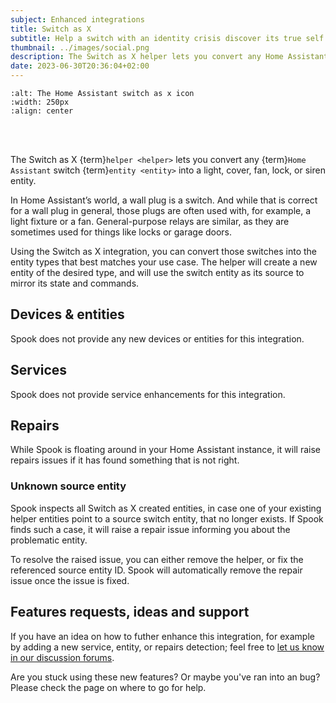 ```yaml
---
subject: Enhanced integrations
title: Switch as X
subtitle: Help a switch with an identity crisis discover its true self.
thumbnail: ../images/social.png
description: The Switch as X helper lets you convert any Home Assistant switch entity into a light, cover, fan, lock, or siren entity. Spook detects issues with them.
date: 2023-06-30T20:36:04+02:00
---
```


```{image} https://brands.home-assistant.io/switch_as_x/logo.png
:alt: The Home Assistant switch as x icon
:width: 250px
:align: center
```

<br><br>

The Switch as X {term}`helper <helper>` lets you convert any {term}`Home Assistant` switch {term}`entity <entity>` into a light, cover, fan, lock, or siren entity.

In Home Assistant’s world, a wall plug is a switch. And while that is correct for a wall plug in general, those plugs are often used with, for example, a light fixture or a fan. General-purpose relays are similar, as they are sometimes used for things like locks or garage doors.

Using the Switch as X integration, you can convert those switches into the entity types that best matches your use case. The helper will create a new entity of the desired type, and will use the switch entity as its source to mirror its state and commands.

## Devices & entities

Spook does not provide any new devices or entities for this integration.

## Services

Spook does not provide service enhancements for this integration.

## Repairs

While Spook is floating around in your Home Assistant instance, it will raise repairs issues if it has found something that is not right.

### Unknown source entity

Spook inspects all Switch as X created entities, in case one of your existing helper entities point to a source switch entity, that no longer exists. If Spook finds such a case, it will raise a repair issue informing you about the problematic entity.

To resolve the raised issue, you can either remove the helper, or fix the referenced source entity ID. Spook will automatically remove the repair issue once the issue is fixed.

## Features requests, ideas and support

If you have an idea on how to futher enhance this integration, for example by adding a new service, entity, or repairs detection; feel free to [let us know in our discussion forums](https://github.com/frenck/spook/discussions).

Are you stuck using these new features? Or maybe you've ran into an bug? Please check the [](../support) page on where to go for help.
